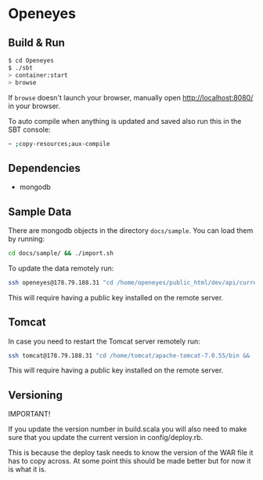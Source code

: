 # Openeyes #

## Build & Run ##

```sh
$ cd Openeyes
$ ./sbt
> container:start
> browse
```

If `browse` doesn't launch your browser, manually open [http://localhost:8080/](http://localhost:8080/) in your browser.

To auto compile when anything is updated and saved also run this in the SBT console:

```sh
~ ;copy-resources;aux-compile
```

## Dependencies ##

* mongodb

## Sample Data ##

There are mongodb objects in the directory `docs/sample`. You can load them by running:

```sh
cd docs/sample/ && ./import.sh
```

To update the data remotely run:

```sh
ssh openeyes@178.79.188.31 "cd /home/openeyes/public_html/dev/api/current/docs/sample/ && ./import.sh"
```

This will require having a public key installed on the remote server.

## Tomcat ##

In case you need to restart the Tomcat server remotely run:

```sh
ssh tomcat@178.79.188.31 "cd /home/tomcat/apache-tomcat-7.0.55/bin && ./shutdown.sh ; ./startup.sh"
```

This will require having a public key installed on the remote server.

## Versioning ##

IMPORTANT! 

If you update the version number in build.scala you will also need to make sure that you update the current version in config/deploy.rb.

This is because the deploy task needs to know the version of the WAR file it has to copy across. At some point this should be made better but for now it is what it is.